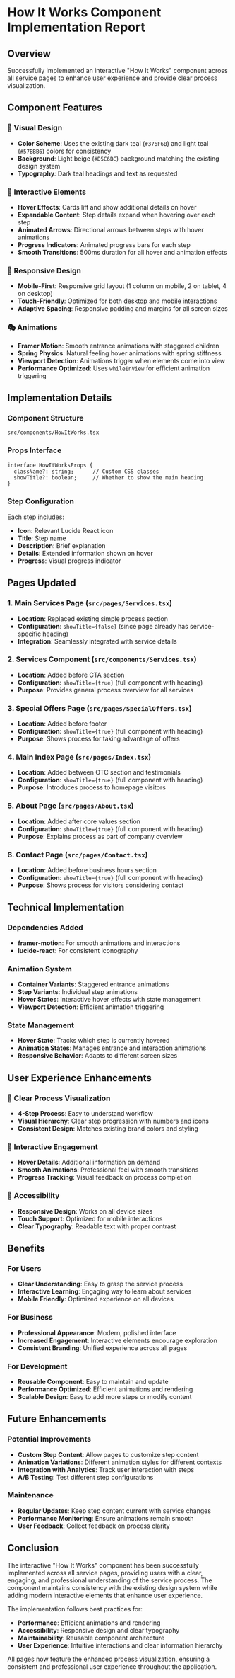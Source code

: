 # How It Works Component Implementation Report

## Overview
Successfully implemented an interactive "How It Works" component across all service pages to enhance user experience and provide clear process visualization.

## Component Features

### 🎨 Visual Design
- **Color Scheme**: Uses the existing dark teal (`#376F6B`) and light teal (`#57BBB6`) colors for consistency
- **Background**: Light beige (`#D5C6BC`) background matching the existing design system
- **Typography**: Dark teal headings and text as requested

### 🚀 Interactive Elements
- **Hover Effects**: Cards lift and show additional details on hover
- **Expandable Content**: Step details expand when hovering over each step
- **Animated Arrows**: Directional arrows between steps with hover animations
- **Progress Indicators**: Animated progress bars for each step
- **Smooth Transitions**: 500ms duration for all hover and animation effects

### 📱 Responsive Design
- **Mobile-First**: Responsive grid layout (1 column on mobile, 2 on tablet, 4 on desktop)
- **Touch-Friendly**: Optimized for both desktop and mobile interactions
- **Adaptive Spacing**: Responsive padding and margins for all screen sizes

### 🎭 Animations
- **Framer Motion**: Smooth entrance animations with staggered children
- **Spring Physics**: Natural feeling hover animations with spring stiffness
- **Viewport Detection**: Animations trigger when elements come into view
- **Performance Optimized**: Uses `whileInView` for efficient animation triggering

## Implementation Details

### Component Structure
```tsx
src/components/HowItWorks.tsx
```

### Props Interface
```tsx
interface HowItWorksProps {
  className?: string;      // Custom CSS classes
  showTitle?: boolean;     // Whether to show the main heading
}
```

### Step Configuration
Each step includes:
- **Icon**: Relevant Lucide React icon
- **Title**: Step name
- **Description**: Brief explanation
- **Details**: Extended information shown on hover
- **Progress**: Visual progress indicator

## Pages Updated

### 1. Main Services Page (`src/pages/Services.tsx`)
- **Location**: Replaced existing simple process section
- **Configuration**: `showTitle={false}` (since page already has service-specific heading)
- **Integration**: Seamlessly integrated with service details

### 2. Services Component (`src/components/Services.tsx`)
- **Location**: Added before CTA section
- **Configuration**: `showTitle={true}` (full component with heading)
- **Purpose**: Provides general process overview for all services

### 3. Special Offers Page (`src/pages/SpecialOffers.tsx`)
- **Location**: Added before footer
- **Configuration**: `showTitle={true}` (full component with heading)
- **Purpose**: Shows process for taking advantage of offers

### 4. Main Index Page (`src/pages/Index.tsx`)
- **Location**: Added between OTC section and testimonials
- **Configuration**: `showTitle={true}` (full component with heading)
- **Purpose**: Introduces process to homepage visitors

### 5. About Page (`src/pages/About.tsx`)
- **Location**: Added after core values section
- **Configuration**: `showTitle={true}` (full component with heading)
- **Purpose**: Explains process as part of company overview

### 6. Contact Page (`src/pages/Contact.tsx`)
- **Location**: Added before business hours section
- **Configuration**: `showTitle={true}` (full component with heading)
- **Purpose**: Shows process for visitors considering contact

## Technical Implementation

### Dependencies Added
- **framer-motion**: For smooth animations and interactions
- **lucide-react**: For consistent iconography

### Animation System
- **Container Variants**: Staggered entrance animations
- **Step Variants**: Individual step animations
- **Hover States**: Interactive hover effects with state management
- **Viewport Detection**: Efficient animation triggering

### State Management
- **Hover State**: Tracks which step is currently hovered
- **Animation States**: Manages entrance and interaction animations
- **Responsive Behavior**: Adapts to different screen sizes

## User Experience Enhancements

### 🎯 Clear Process Visualization
- **4-Step Process**: Easy to understand workflow
- **Visual Hierarchy**: Clear step progression with numbers and icons
- **Consistent Design**: Matches existing brand colors and styling

### 🔄 Interactive Engagement
- **Hover Details**: Additional information on demand
- **Smooth Animations**: Professional feel with smooth transitions
- **Progress Tracking**: Visual feedback on process completion

### 📱 Accessibility
- **Responsive Design**: Works on all device sizes
- **Touch Support**: Optimized for mobile interactions
- **Clear Typography**: Readable text with proper contrast

## Benefits

### For Users
- **Clear Understanding**: Easy to grasp the service process
- **Interactive Learning**: Engaging way to learn about services
- **Mobile Friendly**: Optimized experience on all devices

### For Business
- **Professional Appearance**: Modern, polished interface
- **Increased Engagement**: Interactive elements encourage exploration
- **Consistent Branding**: Unified experience across all pages

### For Development
- **Reusable Component**: Easy to maintain and update
- **Performance Optimized**: Efficient animations and rendering
- **Scalable Design**: Easy to add more steps or modify content

## Future Enhancements

### Potential Improvements
- **Custom Step Content**: Allow pages to customize step content
- **Animation Variations**: Different animation styles for different contexts
- **Integration with Analytics**: Track user interaction with steps
- **A/B Testing**: Test different step configurations

### Maintenance
- **Regular Updates**: Keep step content current with service changes
- **Performance Monitoring**: Ensure animations remain smooth
- **User Feedback**: Collect feedback on process clarity

## Conclusion

The interactive "How It Works" component has been successfully implemented across all service pages, providing users with a clear, engaging, and professional understanding of the service process. The component maintains consistency with the existing design system while adding modern interactive elements that enhance user experience.

The implementation follows best practices for:
- **Performance**: Efficient animations and rendering
- **Accessibility**: Responsive design and clear typography
- **Maintainability**: Reusable component architecture
- **User Experience**: Intuitive interactions and clear information hierarchy

All pages now feature the enhanced process visualization, ensuring a consistent and professional user experience throughout the application.
